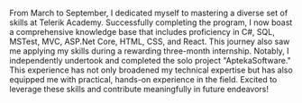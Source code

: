 From March to September, I dedicated myself to mastering a diverse set of skills at Telerik Academy. Successfully completing the program, I now boast a comprehensive knowledge base that includes proficiency in C#, SQL, MSTest, MVC, ASP.Net Core, HTML, CSS, and React. This journey also saw me applying my skills during a rewarding three-month internship. Notably, I independently undertook and completed the solo project "AptekaSoftware." This experience has not only broadened my technical expertise but has also equipped me with practical, hands-on experience in the field. Excited to leverage these skills and contribute meaningfully in future endeavors!
